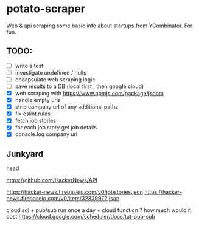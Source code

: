# potato-scraper
Web & api scraping some basic info about startups from YCombinator. For fun.

## TODO:
- [ ] write a test
- [ ] investigate undefined / nulls
- [ ] encapsulate web scraping logic
- [ ] save results to a DB (local first , then google cloud)
- [x] web scraping with https://www.npmjs.com/package/jsdom
- [x] handle empty urls
- [x] strip company url of any additional paths
- [x] fix eslint rules
- [x] fetch job stories
- [x] for each job story get job details
- [x] console.log company url

## Junkyard

head
    <title></title>
    <meta name="keywords" content="here">
    <meta name="description" content="here">

https://github.com/HackerNews/API

https://hacker-news.firebaseio.com/v0/jobstories.json
https://hacker-news.firebaseio.com/v0/item/32839972.json


cloud sql + pub/sub run once a day + cloud function ? how much would it cost
https://cloud.google.com/scheduler/docs/tut-pub-sub
